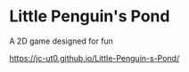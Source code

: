 # Little Penguin's Pond
A 2D game designed for fun


https://jc-ut0.github.io/Little-Penguin-s-Pond/
